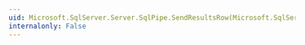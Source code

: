 ```yaml
---
uid: Microsoft.SqlServer.Server.SqlPipe.SendResultsRow(Microsoft.SqlServer.Server.SqlDataRecord)
internalonly: False
---
```

